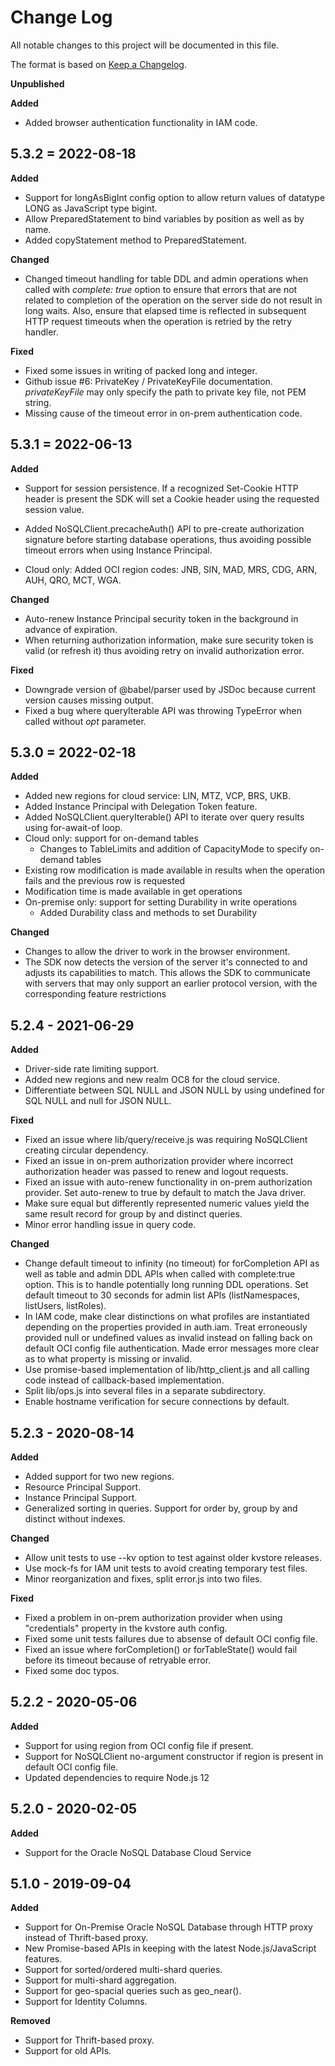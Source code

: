 # Change Log

All notable changes to this project will be documented in this file.

The format is based on [Keep a Changelog](http://keepachangelog.com/).

**Unpublished**

**Added**
* Added browser authentication functionality in IAM code.

## 5.3.2 = 2022-08-18

**Added**
* Support for longAsBigInt config option to allow return values of datatype
LONG as JavaScript type bigint.
* Allow PreparedStatement to bind variables by position as well as by name.
* Added copyStatement method to PreparedStatement.

**Changed**

* Changed timeout handling for table DDL and admin operations when called with
_complete: true_ option to ensure that errors that are not related to
completion of the operation on the server side do not result in long waits.
Also, ensure that elapsed time is reflected in subsequent HTTP request
timeouts when the operation is retried by the retry handler.

**Fixed**

* Fixed some issues in writing of packed long and integer.
* Github issue #6: PrivateKey / PrivateKeyFile documentation.
_privateKeyFile_ may only specify the path to private key file, not PEM
string.
* Missing cause of the timeout error in on-prem authentication code.

## 5.3.1 = 2022-06-13

**Added**

* Support for session persistence. If a recognized Set-Cookie HTTP header is
present the SDK will set a Cookie header using the requested session value.

* Added NoSQLClient.precacheAuth() API to pre-create authorization signature
before starting database operations, thus avoiding possible timeout errors
when using Instance Principal.

* Cloud only: Added OCI region codes: JNB, SIN, MAD, MRS, CDG, ARN, AUH, QRO,
MCT, WGA.

**Changed**

* Auto-renew Instance Principal security token in the background in advance of
expiration.
* When returning authorization information, make sure security token is valid
(or refresh it) thus avoiding retry on invalid authorization error.

**Fixed**

* Downgrade version of @babel/parser used by JSDoc because current version
causes missing output.
* Fixed a bug where queryIterable API was throwing TypeError when called
without *opt* parameter.

## 5.3.0 = 2022-02-18

**Added**

* Added new regions for cloud service: LIN, MTZ, VCP, BRS, UKB.
* Added Instance Principal with Delegation Token feature.
* Added NoSQLClient.queryIterable() API to iterate over query results using
for-await-of loop.
* Cloud only: support for on-demand tables
  * Changes to TableLimits and addition of CapacityMode to specify on-demand tables
* Existing row modification is made available in results when the operation fails
  and the previous row is requested
* Modification time is made available in get operations
* On-premise only: support for setting Durability in write operations
  * Added Durability class and methods to set Durability

**Changed**

* Changes to allow the driver to work in the browser environment.
* The SDK now detects the version of the server it's connected to  and adjusts its capabilities to match. This allows the SDK to communicate with servers that may only support an earlier protocol version, with the corresponding feature restrictions


## 5.2.4 - 2021-06-29

**Added**

* Driver-side rate limiting support.
* Added new regions and new realm OC8 for the cloud service.
* Differentiate between SQL NULL and JSON NULL by using undefined for SQL NULL
and null for JSON NULL.

**Fixed**

* Fixed an issue where lib/query/receive.js was requiring NoSQLClient creating
circular dependency.
* Fixed an issue in on-prem authorization provider where incorrect
authorization header was passed to renew and logout requests.
* Fixed an issue with auto-renew functionality in on-prem authorization
provider.  Set auto-renew to true by default to match the Java driver.
* Make sure equal but differently represented numeric values yield the same
result record for group by and distinct queries.
* Minor error handling issue in query code.

**Changed**

* Change default timeout to infinity (no timeout) for forCompletion API as
well as table and admin DDL APIs when called with complete:true option.  This
is to handle potentially long running DDL operations.  Set default timeout to
30 seconds for admin list APIs (listNamespaces, listUsers, listRoles).
* In IAM code, make clear distinctions on what profiles are instantiated
depending on the properties provided in auth.iam.  Treat erroneously provided
null or undefined values as invalid instead on falling back on default OCI
config file authentication.  Made error messages more clear as to what
property is missing or invalid.
* Use promise-based implementation of lib/http_client.js and all calling code
instead of callback-based implementation.
* Split lib/ops.js into several files in a separate subdirectory.
* Enable hostname verification for secure connections by default.

## 5.2.3 - 2020-08-14

**Added**

* Added support for two new regions.
* Resource Principal Support.
* Instance Principal Support.
* Generalized sorting in queries.  Support for order by, group by and distinct
without indexes.

**Changed**

* Allow unit tests to use --kv option to test against older kvstore releases.
* Use mock-fs for IAM unit tests to avoid creating temporary test files.
* Minor reorganization and fixes, split error.js into two files.

**Fixed**

* Fixed a problem in on-prem authorization provider when using "credentials"
property in the kvstore auth config.
* Fixed some unit tests failures due to absense of default OCI config file.
* Fixed an issue where forCompletion() or forTableState() would fail before
its timeout because of retryable error.
* Fixed some doc typos.

## 5.2.2 - 2020-05-06

**Added**

* Support for using region from OCI config file if present.
* Support for NoSQLClient no-argument constructor if region is present in
default OCI config file.
* Updated dependencies to require Node.js 12

## 5.2.0 - 2020-02-05

**Added**

* Support for the Oracle NoSQL Database Cloud Service

## 5.1.0 - 2019-09-04

**Added**

* Support for On-Premise Oracle NoSQL Database through HTTP proxy instead of
Thrift-based proxy.
* New Promise-based APIs in keeping with the latest Node.js/JavaScript
features.
* Support for sorted/ordered multi-shard queries.
* Support for multi-shard aggregation.
* Support for geo-spacial queries such as geo_near().
* Support for Identity Columns.

**Removed**

* Support for Thrift-based proxy.
* Support for old APIs.
